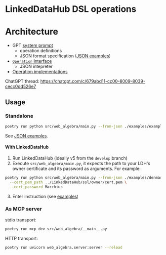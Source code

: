 # LinkedDataHub DSL operations

# Architecture

* GPT [system prompt](prompts/system.md)
  * operation definitions
  * JSON format specification ([JSON examples](examples))
* [`Operation` interface](src/operation.py)
  * JSON intepreter
* [Operation implementations](src/operations)

ChatGPT thread: https://chatgpt.com/c/679abd11-cc00-8009-8039-cecc0dd526e7

## Usage

### Standalone

```bash
poetry run python src/web_algebra/main.py --from-json ./examples/example.json
```

See [JSON examples](examples).

#### With LinkedDataHub

1. Run LinkedDataHub (ideally v5 from the `develop` branch)
2. Execute `src/web_algebra/main.py`, it expects the path to your LDH's owner certificate and its password as arguments. For example:

```bash
poetry run python src/web_algebra/main.py --from-json ./examples/denmark-cities.json \
  --cert_pem_path ../LinkedDataHub/ssl/owner/cert.pem \
  --cert_password Marchius
```
3. Enter instruction (see [examples](examples.md))

### As MCP server

stdio transport:
```bash
poetry run mcp dev src/web_algebra/__main__.py 
```

HTTP transport:
```bash
poetry run uvicorn web_algebra.server:server --reload
```
